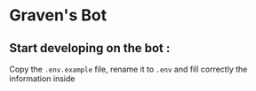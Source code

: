 # Graven's Bot

## Start developing on the bot :

Copy the `.env.example` file, rename it to `.env` and fill correctly the information inside
